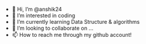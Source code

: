 - 👋 Hi, I’m @anshik24
- 👀 I’m interested in coding
- 🌱 I’m currently learning Data Structure & algorithms
- 💞️ I’m looking to collaborate on ...
- 📫 How to reach me through my github account!

<!---
anshik24/anshik24 is a ✨ special ✨ repository because its `README.md` (this file) appears on your GitHub profile.
You can click the Preview link to take a look at your changes.
--->
